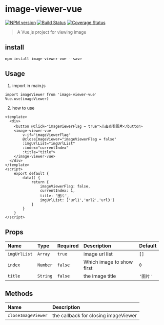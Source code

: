 # image-viewer-vue
[![NPM version](https://img.shields.io/npm/v/image-viewer-vue.svg)](https://www.npmjs.org/package/image-viewer-vue) [![Build Status](https://travis-ci.org/EgoYau/image-viewer-vue.svg?branch=master)](https://travis-ci.org/EgoYau/image-viewer-vue) [![Coverage Status](https://coveralls.io/repos/github/EgoYau/image-viewer-vue/badge.svg?branch=master)](https://coveralls.io/github/EgoYau/image-viewer-vue?branch=master)
> A Vue.js project for viewing image

## install
```
npm install image-viewer-vue --save
```

## Usage
1. import in main.js

```
import imageViewer from 'image-viewer-vue'
Vue.use(imageViewer)
```

2. how to use

```
<template>
  <div>
    <button @click="imageViewerFlag = true">点击查看图片</button>
    <image-viewer-vue 
        v-if="imageViewerFlag" 
        @closeImageViewer="imageViewerFlag = false" 
        :imgUrlList="imgUrlList"
        :index="currentIndex"
        :title="title">
    </image-viewer-vue>
  </div>
</template>
<script>
    export default {
        data() {
            return {
                imageViewerFlag: false,
                currentIndex: 1,
                title: '图片',
                imgUrlList: ['url1','url2','url3']
            }
        }
    }
</script>
```

## Props
| Name | Type | Required | Description | Default |
| :- | :- | :- | :- | :- | 
| `imgUrlList` | `Array`| `true` | image url list | `[]` |
| `index` | `Number`| `false` | Which image to show first | `0` |
| `title` | `String`| `false` | the image title | `'图片'` |

## Methods
| Name | Description |
| :- | :- | 
| `closeImageViewer` | the callback for closing imageViewer | 


